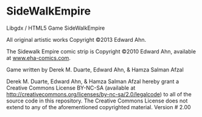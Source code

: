 SideWalkEmpire
==============

Libgdx / HTML5 Game SideWalkEmpire


All original artistic works Copyright ©2013 Edward Ahn.

The Sidewalk Empire comic strip is Copyright ©2010 Edward Ahn, available at www.eha-comics.com.

Game written by Derek M. Duarte, Edward Ahn, & Hamza Salman Afzal

Derek M. Duarte, Edward Ahn, & Hamza Salman Afzal hereby grant a Creative Commons License BY-NC-SA (available at http://creativecommons.org/licenses/by-nc-sa/2.0/legalcode) to 
all of the source code in this repository.  The Creative Commons License does not extend to any of the aforementioned copyrighted material. 
Version # 2.00
